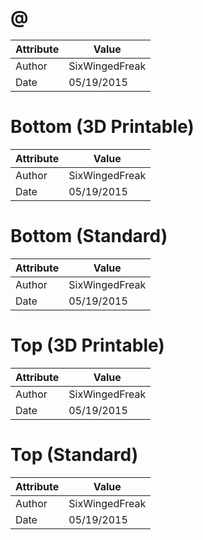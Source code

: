 # @
| Attribute | Value |
| ---  | ---     |
| Author | SixWingedFreak |
| Date | 05/19/2015 |
# Bottom (3D Printable)
| Attribute | Value |
| ---  | ---     |
| Author | SixWingedFreak |
| Date | 05/19/2015 |
# Bottom (Standard)
| Attribute | Value |
| ---  | ---     |
| Author | SixWingedFreak |
| Date | 05/19/2015 |
# Top (3D Printable)
| Attribute | Value |
| ---  | ---     |
| Author | SixWingedFreak |
| Date | 05/19/2015 |
# Top (Standard)
| Attribute | Value |
| ---  | ---     |
| Author | SixWingedFreak |
| Date | 05/19/2015 |
